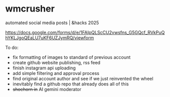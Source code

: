# wmcrusher
automated social media posts | &amp;hacks 2025

https://docs.google.com/forms/d/e/1FAIpQLScCU2vwsfns_G5GQcf_RVkPuQhYKLJgoQEaLU7uKF6UZJymRQ/viewform

To do:

- fix formatting of images to standard of previous account
- create github website publishing, rss feed
- finish instagram api uploading
- add simple filtering and approval process
- find original account author and see if we just reinvented the wheel
- inevitably find a github repo that already does all of this
- ~~shoehorn in~~ AI gemini moderator